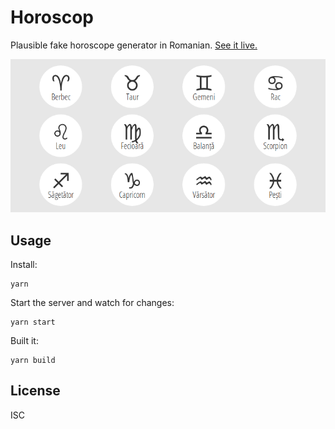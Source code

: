 # Horoscop

Plausible fake horoscope generator in Romanian. [See it live.][live]

![Cover of Horoscop.](screenshot.png)

## Usage

Install:

    yarn

Start the server and watch for changes:

    yarn start

Built it:

    yarn build

## License

ISC

[live]: http://nechifor.net/horoscop
